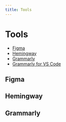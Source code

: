 ```yaml
---
title: Tools
---
```


# Tools

- [Figma](https://www.figma.com/downloads/)
- [Hemingway](http://www.hemingwayapp.com/)
- [Grammarly](https://support.grammarly.com/hc/en-us/articles/115000090792-What-is-Grammarly-)
- [Grammarly for VS Code](https://marketplace.visualstudio.com/items?itemName=znck.grammarly)

## Figma

## Hemingway

## Grammarly
